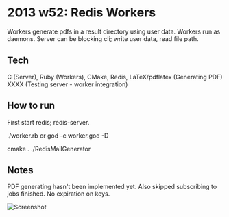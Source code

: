 2013 w52: Redis Workers
=======================
Workers generate pdfs in a result directory using user data.
Workers run as daemons. Server can be blocking cli; write user data,
read file path.

Tech
----
C (Server), Ruby (Workers), CMake, Redis, LaTeX/pdflatex (Generating PDF)
XXXX (Testing server - worker integration)

How to run
----------
First start redis; redis-server.

./worker.rb
or
god -c worker.god -D

cmake .
./RedisMailGenerator

Notes
-----
PDF generating hasn't been implemented yet.
Also skipped subscribing to jobs finished.
No expiration on keys.

![Screenshot](https://raw.github.com/peteb/katas/master/2013.52_redis_workers/screenshot.png)